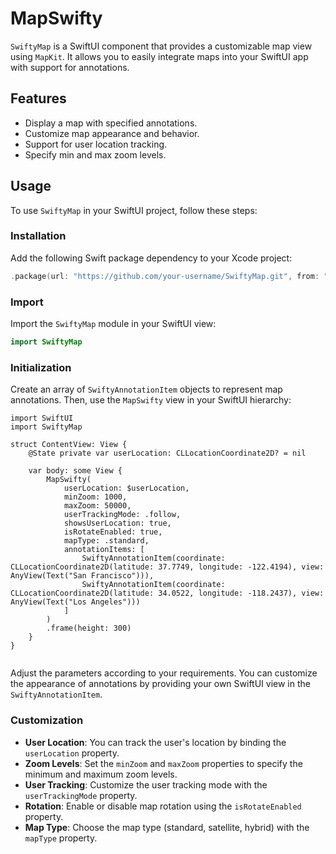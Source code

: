 # MapSwifty

`SwiftyMap` is a SwiftUI component that provides a customizable map view using `MapKit`. It allows you to easily integrate maps into your SwiftUI app with support for annotations.

## Features

- Display a map with specified annotations.
- Customize map appearance and behavior.
- Support for user location tracking.
- Specify min and max zoom levels.

## Usage

To use `SwiftyMap` in your SwiftUI project, follow these steps:

### Installation

Add the following Swift package dependency to your Xcode project:

```swift
.package(url: "https://github.com/your-username/SwiftyMap.git", from: "1.0.0")
```

### Import

Import the `SwiftyMap` module in your SwiftUI view:

```swift
import SwiftyMap
```

### Initialization

Create an array of `SwiftyAnnotationItem` objects to represent map annotations. Then, use the `MapSwifty` view in your SwiftUI hierarchy:


``` 
import SwiftUI
import SwiftyMap

struct ContentView: View {
    @State private var userLocation: CLLocationCoordinate2D? = nil

    var body: some View {
        MapSwifty(
            userLocation: $userLocation,
            minZoom: 1000,
            maxZoom: 50000,
            userTrackingMode: .follow,
            showsUserLocation: true,
            isRotateEnabled: true,
            mapType: .standard,
            annotationItems: [
                SwiftyAnnotationItem(coordinate: CLLocationCoordinate2D(latitude: 37.7749, longitude: -122.4194), view: AnyView(Text("San Francisco"))),
                SwiftyAnnotationItem(coordinate: CLLocationCoordinate2D(latitude: 34.0522, longitude: -118.2437), view: AnyView(Text("Los Angeles")))
            ]
        )
        .frame(height: 300)
    }
}


```

Adjust the parameters according to your requirements. You can customize the appearance of annotations by providing your own SwiftUI view in the `SwiftyAnnotationItem`.

### Customization

- **User Location**: You can track the user's location by binding the `userLocation` property.
- **Zoom Levels**: Set the `minZoom` and `maxZoom` properties to specify the minimum and maximum zoom levels.
- **User Tracking**: Customize the user tracking mode with the `userTrackingMode` property.
- **Rotation**: Enable or disable map rotation using the `isRotateEnabled` property.
- **Map Type**: Choose the map type (standard, satellite, hybrid) with the `mapType` property.
